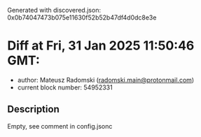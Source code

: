 Generated with discovered.json: 0x0b74047473b075e11630f52b52b47df4d0dc8e3e

# Diff at Fri, 31 Jan 2025 11:50:46 GMT:

- author: Mateusz Radomski (<radomski.main@protonmail.com>)
- current block number: 54952331

## Description

Empty, see comment in config.jsonc
